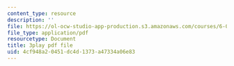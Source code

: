 ```yaml
---
content_type: resource
description: ''
file: https://ol-ocw-studio-app-production.s3.amazonaws.com/courses/6-004-computation-structures-spring-2017/4cf948a20451dc4d1373a47334a06e83_r3c31nh_iOc.pdf
file_type: application/pdf
resourcetype: Document
title: 3play pdf file
uid: 4cf948a2-0451-dc4d-1373-a47334a06e83
---
```


